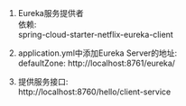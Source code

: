 1. Eureka服务提供者  
依赖:  
spring-cloud-starter-netflix-eureka-client  

2. application.yml中添加Eureka Server的地址:  
defaultZone: http://localhost:8761/eureka/  

3. 提供服务接口:  
http://localhost:8760/hello/client-service